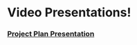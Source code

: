 # Video Presentations!

### [Project Plan Presentation](https://www.loom.com/share/dac0e43038c74986969d909b218a8955)

